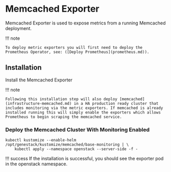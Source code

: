 # Memcached Exporter

Memcached Exporter is used to expose metrics from a running Memcached deployment.

!!! note

    To deploy metric exporters you will first need to deploy the Prometheus Operator, see: ([Deploy Prometheus](prometheus.md)).

## Installation

Install the Memcached Exporter

!!! note

    Following this installation step will also deploy [memcached](infrastructure-memcached.md) in a HA production ready cluster that includes monitoring via the metric exporters. If memcached is already installed running this will simply enable the exporters which allows Prometheus to begin scraping the memcached service.

### Deploy the Memcached Cluster With Monitoring Enabled

``` shell
kubectl kustomize --enable-helm /opt/genestack/kustomize/memcached/base-monitoring | \
    kubectl apply --namespace openstack --server-side -f -
```

!!! success
    If the installation is successful, you should see the exporter pod in the openstack namespace.
